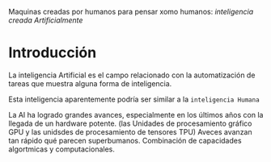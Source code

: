 Maquinas creadas por humanos para pensar xomo humanos: *inteligencia creada Artificialmente*

# Introducción 
La inteligencia Artificial es el campo relacionado con la automatización de tareas que muestra alguna forma de inteligencia. 

Esta inteligencia aparentemente podría ser similar a la `inteligencia Humana`

La AI ha logrado grandes avances, especialmente en los últimos años con la llegada de un hardware potente. (las Unidades de procesamiento gráfico GPU y las unidsdes de procesamiento de tensores TPU) 
Aveces avanzan tan rápido qué parecen superbumanos. 
Combinación de capacidades algortmicas y computacionales. 
